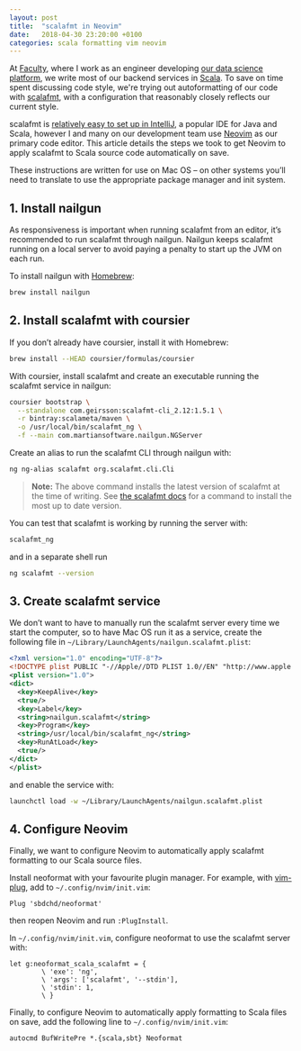 ```yaml
---
layout: post
title:  "scalafmt in Neovim"
date:   2018-04-30 23:20:00 +0100
categories: scala formatting vim neovim
---
```


At [Faculty], where I work as an engineer developing [our data science
platform][Faculty platform], we write most of our backend services in [Scala].
To save on time spent discussing code style, we're trying out autoformatting of
our code with [scalafmt], with a configuration that reasonably closely reflects
our current style.

scalafmt is [relatively easy to set up in IntelliJ][scalafmt in IntelliJ], a
popular IDE for Java and Scala, however I and many on our development team use
[Neovim] as our primary code editor. This article details the steps we took to
get Neovim to apply scalafmt to Scala source code automatically on save.

These instructions are written for use on Mac OS – on other systems you’ll need
to translate to use the appropriate package manager and init system.

## 1. Install nailgun

As responsiveness is important when running scalafmt from an editor, it’s
recommended to run scalafmt through nailgun. Nailgun keeps scalafmt running on
a local server to avoid paying a penalty to start up the JVM on each run.

To install nailgun with [Homebrew]:

```sh
brew install nailgun
```

## 2. Install scalafmt with coursier

If you don’t already have coursier, install it with Homebrew:

```sh
brew install --HEAD coursier/formulas/coursier
```

With coursier, install scalafmt and create an executable running the scalafmt
service in nailgun:

```sh
coursier bootstrap \
  --standalone com.geirsson:scalafmt-cli_2.12:1.5.1 \
  -r bintray:scalameta/maven \
  -o /usr/local/bin/scalafmt_ng \
  -f --main com.martiansoftware.nailgun.NGServer
```

Create an alias to run the scalafmt CLI through nailgun with:

```sh
ng ng-alias scalafmt org.scalafmt.cli.Cli
```

> **Note:** The above command installs the latest version of scalafmt at the
> time of writing. See [the scalafmt docs][scalafmt-nailgun] for a command to
> install the most up to date version.

You can test that scalafmt is working by running the server with:

```sh
scalafmt_ng
```

and in a separate shell run

```sh
ng scalafmt --version
```

## 3. Create scalafmt service

We don’t want to have to manually run the scalafmt server every time we start
the computer, so to have Mac OS run it as a service, create the following file
in `~/Library/LaunchAgents/nailgun.scalafmt.plist`:

```xml
<?xml version="1.0" encoding="UTF-8"?>
<!DOCTYPE plist PUBLIC "-//Apple//DTD PLIST 1.0//EN" "http://www.apple.com/DTDs/PropertyList-1.0.dtd">
<plist version="1.0">
<dict>
  <key>KeepAlive</key>
  <true/>
  <key>Label</key>
  <string>nailgun.scalafmt</string>
  <key>Program</key>
  <string>/usr/local/bin/scalafmt_ng</string>
  <key>RunAtLoad</key>
  <true/>
</dict>
</plist>
```

and enable the service with:

```sh
launchctl load -w ~/Library/LaunchAgents/nailgun.scalafmt.plist
```

## 4. Configure Neovim

Finally, we want to configure Neovim to automatically apply scalafmt formatting
to our Scala source files.

Install neoformat with your favourite plugin manager. For example, with
[vim-plug], add to `~/.config/nvim/init.vim`:

```vim
Plug 'sbdchd/neoformat'
```

then reopen Neovim and run `:PlugInstall`.

In `~/.config/nvim/init.vim`, configure neoformat to use the scalafmt server
with:

```vim
let g:neoformat_scala_scalafmt = {
        \ 'exe': 'ng',
        \ 'args': ['scalafmt', '--stdin'],
        \ 'stdin': 1,
        \ }
```

Finally, to configure Neovim to automatically apply formatting to Scala files
on save, add the following line to `~/.config/nvim/init.vim`:

```vim
autocmd BufWritePre *.{scala,sbt} Neoformat
```

[Faculty]: https://faculty.ai/
[Faculty platform]: https://faculty.ai/products-services/platform/
[Scala]: https://www.scala-lang.org/
[scalafmt]: http://scalameta.org/scalafmt/
[scalafmt in IntelliJ]: https://scalameta.org/scalafmt/docs/installation.html#intellij
[Neovim]: https://neovim.io/
[Homebrew]: https://brew.sh/
[scalafmt-nailgun]: https://scalameta.org/scalafmt/docs/installation.html#nailgun
[vim-plug]: https://github.com/junegunn/vim-plug

